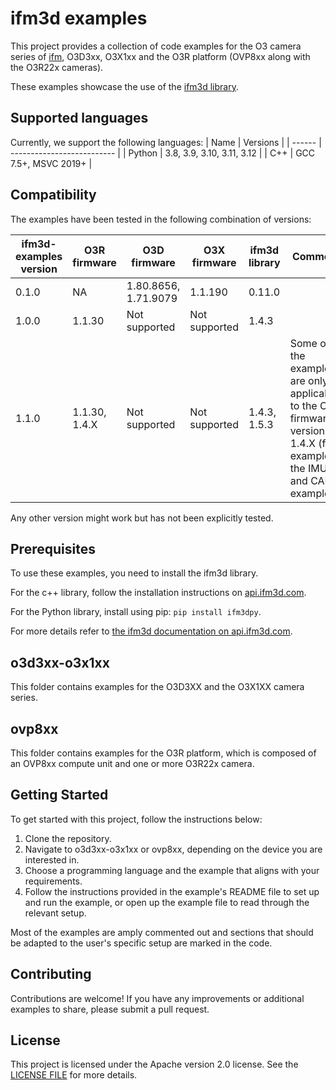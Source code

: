 # ifm3d examples

This project provides a collection of code examples for the O3 camera series of [ifm](https://www.ifm.com/), O3D3xx, O3X1xx and the O3R platform (OVP8xx along with the O3R22x cameras).

These examples showcase the use of the [ifm3d library](https://api.ifm3d.com/stable/).

## Supported languages

Currently, we support the following languages:
| Name   | Versions                   |
| ------ | -------------------------- |
| Python | 3.8, 3.9, 3.10, 3.11, 3.12 |
| C++    | GCC 7.5+, MSVC 2019+       |

## Compatibility

The examples have been tested in the following combination of versions:

| ifm3d-examples version | O3R firmware  | O3D firmware         | O3X firmware  | ifm3d library | Comment                                                                                                     |
| ---------------------- | ------------- | -------------------- | ------------- | ------------- | ----------------------------------------------------------------------------------------------------------- |
| 0.1.0                  | NA            | 1.80.8656, 1.71.9079 | 1.1.190       | 0.11.0        |                                                                                                             |
| 1.0.0                  | 1.1.30        | Not supported        | Not supported | 1.4.3         |                                                                                                             |
| 1.1.0                  | 1.1.30, 1.4.X | Not supported        | Not supported | 1.4.3, 1.5.3  | Some of the examples are only applicable to the O3R firmware version 1.4.X (for example, the IMU and CAN examples). |

Any other version might work but has not been explicitly tested.

## Prerequisites
To use these examples, you need to install the ifm3d library.

For the c++ library, follow the installation instructions on [api.ifm3d.com](https://api.ifm3d.com/stable/content/installation_instructions/index.html).

For the Python library, install using pip: `pip install ifm3dpy`.

For more details refer to [the ifm3d documentation on api.ifm3d.com](https://api.ifm3d.com/stable/index.html).


## o3d3xx-o3x1xx

This folder contains examples for the O3D3XX and the O3X1XX camera series.

## ovp8xx

This folder contains examples for the O3R platform, which is composed of an OVP8xx compute unit and one or more O3R22x camera.

## Getting Started

To get started with this project, follow the instructions below:

1. Clone the repository.
2. Navigate to o3d3xx-o3x1xx or ovp8xx, depending on the device you are interested in.
3. Choose a programming language and the example that aligns with your requirements.
4. Follow the instructions provided in the example's README file to set up and run the example, or open up the example file to read through the relevant setup.

Most of the examples are amply commented out and sections that should be adapted to the user's specific setup are marked in the code.

## Contributing

Contributions are welcome! If you have any improvements or additional examples to share, please submit a pull request. 

## License

This project is licensed under the Apache version 2.0 license. See the [LICENSE FILE](./LICENSE) for more details.
